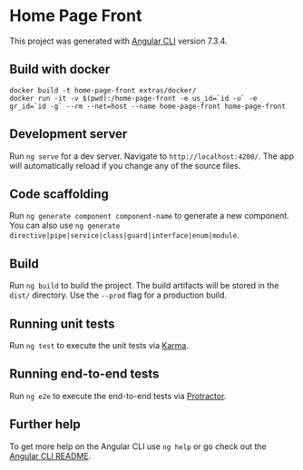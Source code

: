 # Home Page Front

This project was generated with [Angular CLI](https://github.com/angular/angular-cli) version 7.3.4.

## Build with docker

```
docker build -t home-page-front extras/docker/
docker run -it -v $(pwd):/home-page-front -e us_id=`id -u` -e gr_id=`id -g` --rm --net=host --name home-page-front home-page-front
```

## Development server

Run `ng serve` for a dev server. Navigate to `http://localhost:4200/`. The app will automatically reload if you change any of the source files.

## Code scaffolding

Run `ng generate component component-name` to generate a new component. You can also use `ng generate directive|pipe|service|class|guard|interface|enum|module`.

## Build

Run `ng build` to build the project. The build artifacts will be stored in the `dist/` directory. Use the `--prod` flag for a production build.

## Running unit tests

Run `ng test` to execute the unit tests via [Karma](https://karma-runner.github.io).

## Running end-to-end tests

Run `ng e2e` to execute the end-to-end tests via [Protractor](http://www.protractortest.org/).

## Further help

To get more help on the Angular CLI use `ng help` or go check out the [Angular CLI README](https://github.com/angular/angular-cli/blob/master/README.md).
